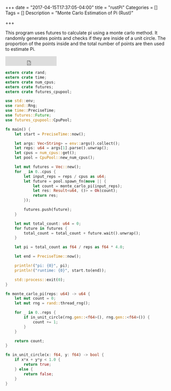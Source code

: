 +++
date = "2017-04-15T17:37:05-04:00"
title = "rustPi"
Categories = []
Tags = []
Description = "Monte Carlo Estimation of Pi (Rust)"

+++

<link href="../../css/prism.css" rel="stylesheet"/>
<script src="../../scripts/prism.js"></script>

This program uses futures to calculate pi using a monte carlo method. It randomly generates points and checks if they are inside of a unit circle. The proportion of the points inside and the total number of points are then used to estimate Pi.

<iframe src="https://ghbtns.com/github-btn.html?user=tstraus&repo=monte_carlo_pi_rust&type=star&count=false&size=large" frameborder="0" scrolling="0" width="160px" height="30px"></iframe>

~~~rust
extern crate rand;
extern crate time;
extern crate num_cpus;
extern crate futures;
extern crate futures_cpupool;

use std::env;
use rand::Rng;
use time::PreciseTime;
use futures::Future;
use futures_cpupool::CpuPool;

fn main() {
    let start = PreciseTime::now();

    let args: Vec<String> = env::args().collect();
    let reps: u64 = args[1].parse().unwrap();
    let cpus = num_cpus::get();
    let pool = CpuPool::new_num_cpus();

    let mut futures = Vec::new();
    for _ in 0..cpus {
        let input_reps = reps / cpus as u64;
        let future = pool.spawn_fn(move || {
            let count = monte_carlo_pi(input_reps);
            let res: Result<u64, ()> = Ok(count);
            return res;
        });

        futures.push(future);
    }

    let mut total_count: u64 = 0;
    for future in futures {
        total_count = total_count + future.wait().unwrap();
    }

    let pi = total_count as f64 / reps as f64 * 4.0;

    let end = PreciseTime::now();

    println!("pi: {0}", pi);
    println!("runtime: {0}", start.to(end));

    std::process::exit(0);
}

fn monte_carlo_pi(reps: u64) -> u64 {
    let mut count = 0;
    let mut rng = rand::thread_rng();

    for _ in 0..reps {
        if in_unit_circle(rng.gen::<f64>(), rng.gen::<f64>()) {
            count += 1;
        }
    }

    return count;
}

fn in_unit_circle(x: f64, y: f64) -> bool {
    if x*x + y*y < 1.0 {
        return true;
    } else {
        return false;
    }
}
~~~
